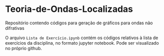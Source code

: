 # Teoria-de-Ondas-Localizadas
Repositório contendo códigos para geração de gráficos para ondas não difrativas

O arquivo `Lista de Exercício.ipynb` contém os códigos relativos à lista de exercícios da disciplina, no formato jupyter notebook. Pode ser visualizado no próprio github.
